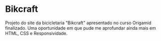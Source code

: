 # Bikcraft
Projeto do site da bicicletaria "Bikcraft" apresentado no curso Origamid finalizado. Uma oportunidade em que pude me aprofundar ainda mais em HTML, CSS e Responsividade.
